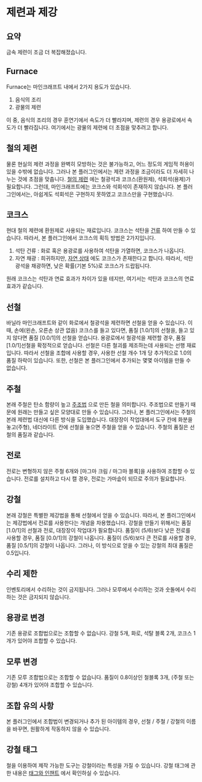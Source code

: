 제련과 제강
===

요약
---
금속 제련이 조금 더 복잡해졌습니다.

Furnace
---
Furnace는 마인크래프트 내에서 2가지 용도가 있습니다.

1. 음식의 조리
2. 광물의 제련

이 중, 음식의 조리의 경우 훈연기에서 속도가 더 빨라지며, 제련의 경우 용광로에서 속도가 더 빨라집니다.
여기에서는 광물의 제련에 더 초점을 맞추려고 합니다.

철의 제련
---
물론 현실의 제련 과정을 완벽히 모방하는 것은 불가능하고, 어느 정도의 게임적 허용이 있을 수밖에 없습니다.
그러나 본 플러그인에서는 제련 과정을 조금이라도 더 자세히 나누는 것에 초점을 맞춥니다.
[철의 제련](https://dic.kumsung.co.kr/web/smart/detail.do?headwordId=1917&findCategory=B002004&findBookId=26) 
에는 철광석과 코크스(환원제), 석회석(용제)가 필요합니다.
그런데, 마인크래프트에는 코크스와 석회석이 존재하지 않습니다.
본 플러그인에서는, 아쉽게도 석회석은 구현하지 못하였고 코크스만을 구현했습니다.

코크스
---
현대 철의 제련에 환원제로 사용되는 재료입니다. 코크스는 석탄을 
[건류](https://www.scienceall.com/%EC%84%9D%ED%83%84%EA%B1%B4%EB%A5%98-coal-carbonization/)
하여 만들 수 있습니다.
따라서, 본 플러그인에서 코크스의 획득 방법은 2가지입니다.

1. 석탄 건류 : 화로 혹은 용광로를 사용하여 석탄을 가열하면, 코크스가 나옵니다.
2. 자연 채광 : 희귀하지만, 
[자연 상태](https://ko.wikipedia.org/wiki/%EA%B3%A0%EC%B2%B4%EC%97%B0%EB%A3%8C#%EC%BD%94%ED%81%AC%EC%8A%A4)
에도 코크스가 존재한다고 합니다.
따라서, 석탄 광석을 채광하면, 낮은 확률(기본 5%)로 코크스가 드랍됩니다.

원래 코크스는 석탄과 연료 효과가 차이가 있을 테지만, 여기서는 석탄과 코크스의 연료 효과가 같습니다.

선철
---
바닐라 마인크래프트와 같이 화로에서 철광석을 제련하면 선철을 얻을 수 있습니다. 
이때, 손에(왼손, 오른손 상관 없음) 코크스를 들고 있다면, 품질 [1.0/1]의 선철을, 들고 있지 않다면 품질 [0.0/1]의 선철을 얻습니다.
용광로에서 철광석을 제련할 경우, 품질 [1.0/1]선철을 확정적으로 얻습니다.
선철은 다른 철괴를 제조하는데 사용되는 선행 재료입니다.
따라서 선철을 조합에 사용할 경우, 사용한 선철 개수 1개 당 추가적으로 1.0의 품질 하락이 있습니다.
또한, 선철은 본 플러그인에서 추가되는 몇몇 아이템을 만들 수 없습니다.

주철
---
본래 주철은 탄소 함량이 높고 [주조법](https://www.tlv.com/global/KR/steam-theory/casting-and-forging.html) 으로 만든 철을 의미합니다.
주조법으로 만들기 때문에 원래는 만들고 싶은 모양대로 만들 수 있습니다.
그러나, 본 플러그인에서는 주철의 본래 제련법 대신에 다른 방식을 도입했습니다.
대장장이 작업대에서 도구 칸에 화분을 놓고(주형), 네더라이트 칸에 선철을 놓으면 주철을 얻을 수 있습니다.
주철의 품질은 선철의 품질과 같습니다.

전로
---
전로는 변형하지 않은 주철 6개와 [마그마 크림 / 마그마 블록]을 사용하여 조합할 수 있습니다.
전로를 설치하고 다시 캘 경우, 전로는 가마솥이 되므로 주의가 필요합니다. 

강철
---
본래 강철은 특별한 제강법을 통해 선철에서 얻을 수 있습니다.
따라서, 본 플러그인에서는 제강법에서 전로를 사용한다는 개념을 차용했습니다.
강철을 만들기 위해서는 품질 [1.0/1]의 선철과 전로, 대장장이 작업대가 필요합니다.
품질이 (5/6)보다 낮은 전로를 사용할 경우, 품질 [0.0/1]의 강철이 나옵니다.
품질이 (5/6)보다 큰 전로를 사용할 경우, 품질 [0.5/1]의 강철이 나옵니다.
그러나, 이 방식으로 얻을 수 있는 강철의 최대 품질은 0.5입니다.

수리 제한
---
인벤토리에서 수리하는 것이 금지됩니다.
그러나 모루에서 수리하는 것과 숫돌에서 수리하는 것은 금지되지 않습니다.

용광로 변경
---
기존 용광로 조합법으로는 조합할 수 없습니다.
강철 5개, 화로, 석탈 블록 2개, 코크스 1개가 있어야 조합할 수 있습니다.

모루 변경
---
기존 모루 조합법으로는 조합할 수 없습니다.
품질이 0.8이상인 철블록 3개, (주철 또는 강철) 4개가 있어야 조합할 수 있습니다.

조합 유의 사항
---
본 플러그인에서 조합법이 변경되거나 추가 된 아이템의 경우, 선철 / 주철 / 강철의 이름을 바꾸면, 원활하게 작동하지 않을 수 있습니다.

강철 태그
---
철을 이용하여 제작 가능한 도구는 강철이라는 특성을 가질 수 있습니다.
강철 태그에 관한 내용은 [태그와 인챈트](SpecialtiesAndEnchants.md) 에서 확인하실 수 있습니다.